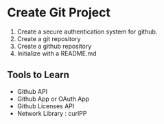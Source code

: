 # Create Git Project

1. Create a secure authentication system for github.
2. Create a git repository
3. Create a github repository
4. Initialize with a README.md

## Tools to Learn

- Github API
- Github App or OAuth App
- Github Licenses API
- Network Library : curlPP
